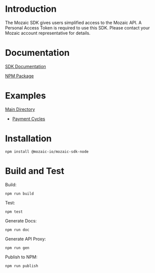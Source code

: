 # Introduction 
The Mozaic SDK gives users simplified access to the Mozaic API. A Personal Access Token is required to use this SDK. Please contact your Mozaic account representative for details.

# Documentation

[SDK Documentation](https://mozaic-io.github.io/sdk-node/documents/Mozaic_SDK.html)

[NPM Package](https://www.npmjs.com/package/@mozaic-io/mozaic-sdk-node)

# Examples
 [Main Directory](https://github.com/mozaic-io/sdk-node/tree/master/examples)
* [Payment Cycles](https://github.com/mozaic-io/sdk-node/blob/master/examples/payment-cycles)

# Installation

```
npm install @mozaic-io/mozaic-sdk-node
```

# Build and Test

Build: 
```
npm run build
```

Test:
```
npm test
```

Generate Docs:
```
npm run doc
```

Generate API Proxy:
```
npm run gen
```

Publish to NPM:
```
npm run publish
```